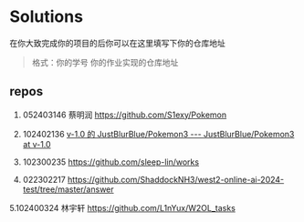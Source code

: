 # Solutions

在你大致完成你的项目的后你可以在这里填写下你的仓库地址

> 格式：你的学号 你的作业实现的仓库地址
## repos

1. 052403146 蔡明润 https://github.com/S1exy/Pokemon

2. 102402136  [v-1.0 的 JustBlurBlue/Pokemon3 --- JustBlurBlue/Pokemon3 at v-1.0](https://github.com/JustBlurBlue/Pokemon3/tree/v-1.0) 

3. 102300235 https://github.com/sleep-lin/works

4. 022302217 https://github.com/ShaddockNH3/west2-online-ai-2024-test/tree/master/answer

5.102400324 林宇轩 https://github.com/L1nYux/W2OL_tasks
